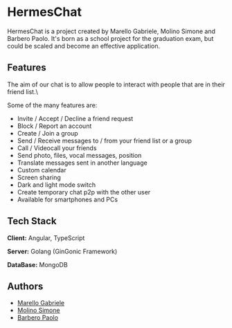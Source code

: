 
# HermesChat

HermesChat is a project created by Marello Gabriele, Molino Simone and Barbero Paolo. It's born as a school project for the graduation exam, but could be scaled and become an effective application.

## Features

The aim of our chat is to allow people to interact with people that are in their friend list.\

Some of the many features are:

- Invite / Accept / Decline a friend request
- Block / Report an account
- Create / Join a group
- Send / Receive messages to / from your friend list or a group
- Call / Videocall your friends
- Send photo, files, vocal messages, position
- Translate messages sent in another language
- Custom calendar 
- Screen sharing
- Dark and light mode switch
- Create temporary chat p2p with the other user 
- Available for smartphones and PCs






## Tech Stack

**Client:** Angular, TypeScript

**Server:** Golang (GinGonic Framework)

**DataBase:** MongoDB



## Authors

- [Marello Gabriele](https://github.com/MarelloGabriele)
- [Molino Simone](https://github.com/MolinoSimone)
- [Barbero Paolo](https://github.com/PaoloBarbero23)

